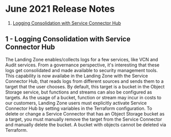 # June 2021 Release Notes
1. [Logging Consolidation with Service Connector Hub](#logging_consolidation)
	
## <a name="logging_consolidations"></a>1 - Logging Consolidation with Service Connector Hub
The Landing Zone enables/collects logs for a few services, like VCN and Audit services. From a governance perspective, it's interesting that these logs get consolidated and made available to security management tools. This capability is now availabe in the Landing Zone with the Service Connector Hub, that reads logs from different sources and sends them to a target that the user chooses. By default, this target is a bucket in the Object Storage service, but functions and streams can also be configured as targets. As the usage of a bucket, function or stream may incur in costs to our customers, Landing Zone users must explicitly activate Service Connector Hub by setting variables in the Terraform configuration.
To delete or change a Service Connector that has an Object Storage bucket as a target, you must manually remove the target from the Service Connector and manually delete the bucket.  A bucket with objects cannot be deleted via Terraform.